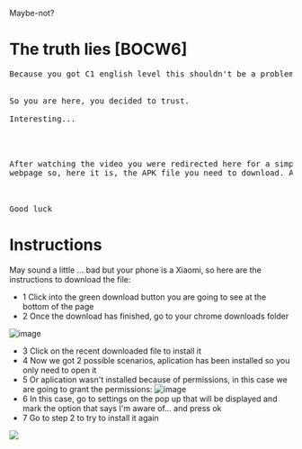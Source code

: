 Maybe-not?


# The truth lies [BOCW6]




<pre>
Because you got C1 english level this shouldn't be a problem, should be?


So you are here, you decided to trust.

Interesting... 


  

After watching the video you were redirected here for a simple reason, I don't have money to host a 
webpage so, here it is, the APK file you need to download. After installing it you are going to be able to see the rest.


  
Good luck
</pre>



# Instructions

May sound a little ... bad but your phone is a Xiaomi, so here are the instructions to download the file:

- 1 Click into the green download button you are going to see at the bottom of the page
- 2 Once the download has finished, go to your chrome downloads folder
 
![image](https://github.com/LytexWZ/Maybe-not-/assets/72569213/5b3eef67-1bdd-4010-a2c3-4851c6207bf8)

- 3 Click on the recent downloaded file to install it
- 4 Now we got 2 possible scenarios, aplication has been installed so you only need to open it
- 5 Or aplication wasn't installed because of permissions, in this case we are going to grant the permissions:
 ![image](https://github.com/LytexWZ/Maybe-not-/assets/72569213/bc522a43-a8df-4c38-93da-51af341999cc)
- 6 In this case, go to settings on the pop up that will be displayed and mark the option that says I'm aware of... and press ok
- 7 Go to step 2 to try to install it again


[<img src="[https://i.imgur.com/KLx3ACp.jpeg](https://github.com/LytexWZ/Maybe-not-/assets/72569213/b41b7d8a-ad29-4337-90ae-8b87c8477fdf)"/>](https://google.com)

